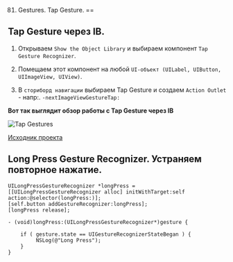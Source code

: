 81. Gestures. Tap Gesture.
==

## Tap Gesture через IB.

1. Открываем `Show the Object Library` и выбираем компонент `Tap Gesture Recognizer`.

2. Помещаем этот компонент на любой `UI-объект (UILabel, UIButton, UIImageView, UIView)`. 

3. В `сториборд навигации` выбираем Tap Gesture и создаем `Action Outlet` - напр:. `-nextImageViewGestureTap:`

__Вот так выглядит обзор работы с Tap Gesture через IB__

![Tap Gestures](https://github.com/arthurigberdin/ios-base/blob/master/Images/Gestures/tap_gestures.png)

[Исходник проекта](https://github.com/arthurigberdin/ios-base/tree/master/Projects/IGSGestures)

## Long Press Gesture Recognizer. Устраняем повторное нажатие.

```objc
UILongPressGestureRecognizer *longPress = [[UILongPressGestureRecognizer alloc] initWithTarget:self action:@selector(longPress:)];
[self.button addGestureRecognizer:longPress];
[longPress release];
```

```objc
- (void)longPress:(UILongPressGestureRecognizer*)gesture {

    if ( gesture.state == UIGestureRecognizerStateBegan ) {
         NSLog(@"Long Press");
    }
}
````
